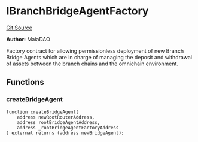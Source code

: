 # IBranchBridgeAgentFactory
[Git Source](https://github.com/Maia-DAO/test-env-V2/blob/84b5f9e8695c91ddb02f27bb3dfb1c652f55ced4/ulysses-omnichain/interfaces/IBranchBridgeAgentFactory.sol)

**Author:**
MaiaDAO

Factory contract for allowing permissionless deployment of
new Branch Bridge Agents which are in charge of managing the
deposit and withdrawal of assets between the branch chains
and the omnichain environment.


## Functions
### createBridgeAgent


```solidity
function createBridgeAgent(
    address newRootRouterAddress,
    address rootBridgeAgentAddress,
    address _rootBridgeAgentFactoryAddress
) external returns (address newBridgeAgent);
```

